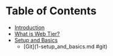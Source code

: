 # Table of Contents

* [Introduction](README.md)
* [What is Web Tier?](0-what_is_web_tier.md)
* [Setup and Basics](1-setup_and_basics.md)
    * [Git](1-setup_and_basics.md #git)

